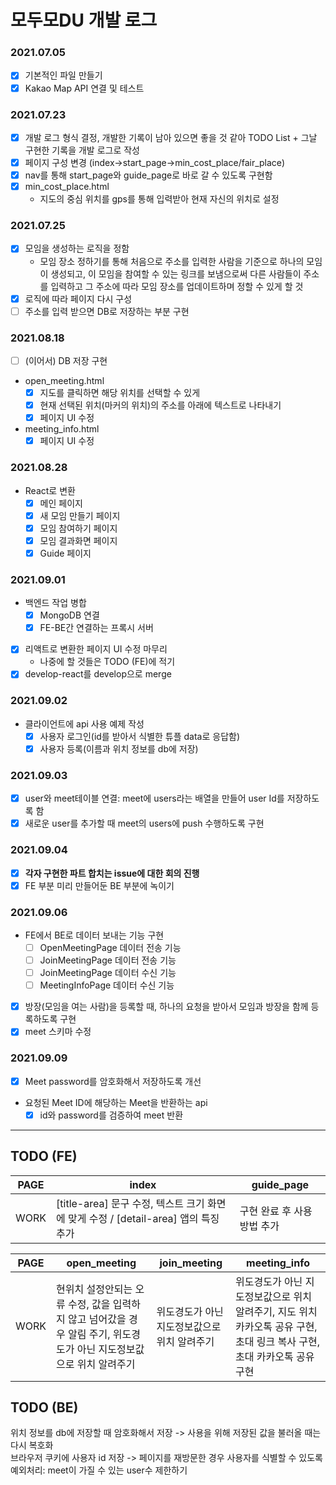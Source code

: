# 모두모DU 개발 로그

### 2021.07.05
- [x] 기본적인 파일 만들기
- [x] Kakao Map API 연결 및 테스트

### 2021.07.23
- [x] 개발 로그 형식 결정, 개발한 기록이 남아 있으면 좋을 것 같아 TODO List + 그날 구현한 기록을 개발 로그로 작성
- [x] 페이지 구성 변경 (index->start_page->min_cost_place/fair_place)
- [x] nav를 통해 start_page와 guide_page로 바로 갈 수 있도록 구현함
- [x] min_cost_place.html
  - 지도의 중심 위치를 gps를 통해 입력받아 현재 자신의 위치로 설정

### 2021.07.25
- [x] 모임을 생성하는 로직을 정함
  - 모임 장소 정하기를 통해 처음으로 주소를 입력한 사람을 기준으로 하나의 모임이 생성되고, 이 모임을 참여할 수 있는 링크를 보냄으로써 다른 사람들이 주소를 입력하고 그 주소에 따라 모임 장소를 업데이트하며 정할 수 있게 할 것
- [x] 로직에 따라 페이지 다시 구성
- [ ] 주소를 입력 받으면 DB로 저장하는 부분 구현

### 2021.08.18
- [ ] (이어서) DB 저장 구현
- open_meeting.html
  - [x] 지도를 클릭하면 해당 위치를 선택할 수 있게
  - [x] 현재 선택된 위치(마커의 위치)의 주소를 아래에 텍스트로 나타내기
  - [x] 페이지 UI 수정
- meeting_info.html
  - [x] 페이지 UI 수정

### 2021.08.28
- React로 변환
  - [x] 메인 페이지
  - [x] 새 모임 만들기 페이지
  - [x] 모임 참여하기 페이지
  - [x] 모임 결과화면 페이지
  - [x] Guide 페이지

### 2021.09.01
- 백엔드 작업 병합
  - [x] MongoDB 연결
  - [x] FE-BE간 연결하는 프록시 서버
- [x] 리액트로 변환한 페이지 UI 수정 마무리
  - 나중에 할 것들은 TODO (FE)에 적기
- [x] develop-react를 develop으로 merge
  
### 2021.09.02
- 클라이언트에 api 사용 예제 작성
  - [x] 사용자 로그인(id를 받아서 식별한 튜플 data로 응답함)
  - [X] 사용자 등록(이름과 위치 정보를 db에 저장)

### 2021.09.03
- [x] user와 meet테이블 연결: meet에 users라는 배열을 만들어 user Id를 저장하도록 함
- [x] 새로운 user를 추가할 때 meet의 users에 push 수행하도록 구현

### 2021.09.04
- [x] **각자 구현한 파트 합치는 issue에 대한 회의 진행**
- [x] FE 부분 미리 만들어둔 BE 부분에 녹이기

### 2021.09.06
- FE에서 BE로 데이터 보내는 기능 구현
  - [ ] OpenMeetingPage 데이터 전송 기능
  - [ ] JoinMeetingPage 데이터 전송 기능
  - [ ] JoinMeetingPage 데이터 수신 기능
  - [ ] MeetingInfoPage 데이터 수신 기능
- [X] 방장(모임을 여는 사람)을 등록할 때, 하나의 요청을 받아서 모임과 방장을 함께 등록하도록 구현
- [X] meet 스키마 수정

### 2021.09.09
- [X] Meet password를 암호화해서 저장하도록 개선
- 요청된 Meet ID에 해당하는 Meet을 반환하는 api
  - [X] id와 password를 검증하여 meet 반환

---------

## TODO (FE)

|PAGE|index|guide_page|
|---|---|---|
|WORK|[title-area] 문구 수정, 텍스트 크기 화면에 맞게 수정 / [detail-area] 앱의 특징 추가|구현 완료 후 사용방법 추가|

|PAGE|open_meeting|join_meeting|meeting_info|
|---|---|---|---|
|WORK|현위치 설정안되는 오류 수정, 값을 입력하지 않고 넘어갔을 경우 알림 주기, 위도경도가 아닌 지도정보값으로 위치 알려주기|위도경도가 아닌 지도정보값으로 위치 알려주기|위도경도가 아닌 지도정보값으로 위치 알려주기, 지도 위치 카카오톡 공유 구현, 초대 링크 복사 구현, 초대 카카오톡 공유 구현|

## TODO (BE)

위치 정보를 db에 저장할 때 암호화해서 저장 -> 사용을 위해 저장된 값을 불러올 때는 다시 복호화  
브라우저 쿠키에 사용자 id 저장 -> 페이지를 재방문한 경우 사용자를 식별할 수 있도록  
예외처리: meet이 가질 수 있는 user수 제한하기  